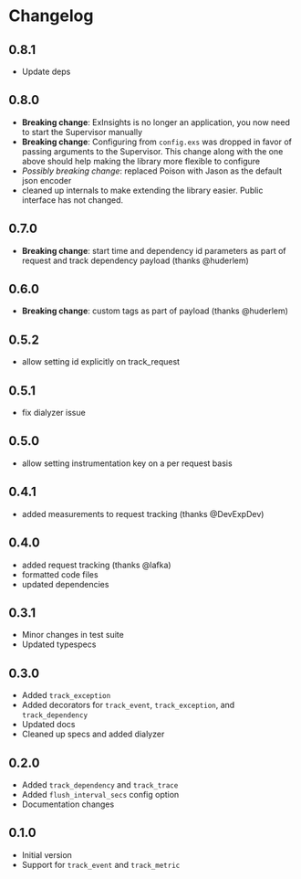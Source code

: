 # Changelog

## 0.8.1
- Update deps
## 0.8.0
- __Breaking change__: ExInsights is no longer an application, you now need to start the Supervisor manually
- __Breaking change__: Configuring from `config.exs` was dropped in favor of passing arguments to the Supervisor. This change along with the one above should help making the library more flexible to configure
- _Possibly breaking change_: replaced Poison with Jason as the default json encoder
- cleaned up internals to make extending the library easier. Public interface has not changed.

## 0.7.0
- __Breaking change__: start time and dependency id parameters as part of request and track dependency payload (thanks @huderlem)

## 0.6.0
- __Breaking change__: custom tags as part of payload (thanks @huderlem)

## 0.5.2
- allow setting id explicitly on track_request

## 0.5.1
- fix dialyzer issue

## 0.5.0
- allow setting instrumentation key on a per request basis

## 0.4.1
- added measurements to request tracking (thanks @DevExpDev)

## 0.4.0
- added request tracking (thanks @lafka)
- formatted code files
- updated dependencies

## 0.3.1
- Minor changes in test suite
- Updated typespecs

## 0.3.0
- Added `track_exception`
- Added decorators for `track_event`, `track_exception`, and `track_dependency`
- Updated docs
- Cleaned up specs and added dialyzer

## 0.2.0
- Added `track_dependency` and `track_trace`
- Added `flush_interval_secs` config option
- Documentation changes

## 0.1.0
- Initial version
- Support for `track_event` and `track_metric`
